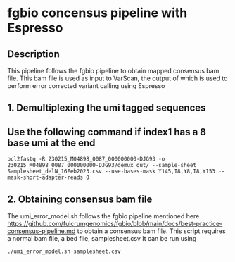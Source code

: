 # fgbio concensus pipeline with Espresso

## Description
This pipeline follows the fgbio pipeline to obtain mapped consensus bam file. This bam file is used as input to VarScan, the output of which is used to perform error corrected variant calling using Espresso

## 1. Demultiplexing the umi tagged sequences
## Use the following command if index1 has a 8 base umi at the end
```
bcl2fastq -R 230215_M04898_0087_000000000-DJG93 -o 230215_M04898_0087_000000000-DJG93/demux_out/ --sample-sheet Samplesheet_delN_16Feb2023.csv --use-bases-mask Y145,I8,Y8,I8,Y153 --mask-short-adapter-reads 0
```

## 2. Obtaining consensus bam file
The umi_error_model.sh follows the fgbio pipeline mentioned here https://github.com/fulcrumgenomics/fgbio/blob/main/docs/best-practice-consensus-pipeline.md to obtain a consensus bam file. This script requires a normal bam file, a bed file, samplesheet.csv
It can be run using 
```
./umi_error_model.sh samplesheet.csv
```
